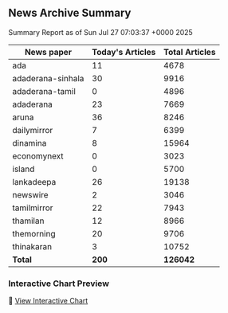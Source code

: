 <!-- @format -->

## News Archive Summary

Summary Report as of Sun Jul 27 07:03:37 +0000 2025

| News paper         | Today's Articles | Total Articles |
|--------------------|------------------|----------------|
| ada               | 11          | 4678        |
| adaderana-sinhala               | 30          | 9916        |
| adaderana-tamil               | 0          | 4896        |
| adaderana               | 23          | 7669        |
| aruna               | 36          | 8246        |
| dailymirror               | 7          | 6399        |
| dinamina               | 8          | 15964        |
| economynext               | 0          | 3023        |
| island               | 0          | 5700        |
| lankadeepa               | 26          | 19138        |
| newswire               | 2          | 3046        |
| tamilmirror               | 22          | 7943        |
| thamilan               | 12          | 8966        |
| themorning               | 20          | 9706        |
| thinakaran               | 3          | 10752        |
| **Total**          | **200**      | **126042** |

### Interactive Chart Preview
🔗 [View Interactive Chart](https://itscharukadeshan.github.io/sl_news_archive_data/news_chart_by_newspaper.html)

